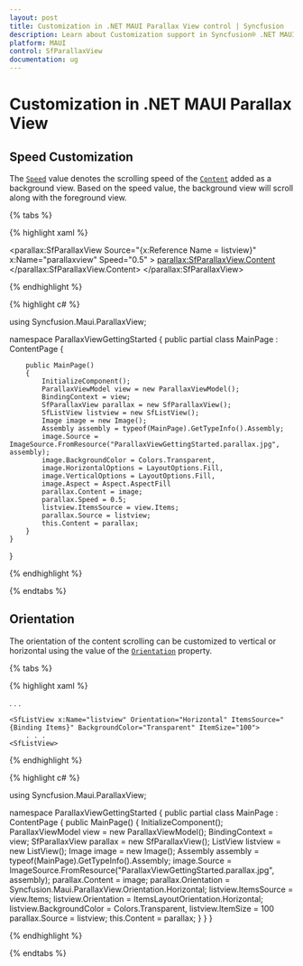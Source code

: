 ```yaml
---
layout: post
title: Customization in .NET MAUI Parallax View control | Syncfusion
description: Learn about Customization support in Syncfusion® .NET MAUI Parallax View (SfParallaxView) control and more.
platform: MAUI
control: SfParallaxView
documentation: ug
---
```


# Customization in .NET MAUI Parallax View

## Speed Customization

The [`Speed`](https://help.syncfusion.com/cr/maui/Syncfusion.Maui.ParallaxView.SfParallaxView.html#Syncfusion_Maui_ParallaxView_SfParallaxView_Speed) value denotes the scrolling speed of the [`Content`](https://help.syncfusion.com/cr/maui/Syncfusion.Maui.ParallaxView.SfParallaxView.html#Syncfusion_Maui_ParallaxView_SfParallaxView_Content) added as a background view. Based on the speed value, the background view will scroll along with the foreground view.

{% tabs %}

{% highlight xaml %}

<parallax:SfParallaxView Source="{x:Reference Name = listview}" x:Name="parallaxview" Speed="0.5" >
    <parallax:SfParallaxView.Content>
        <Image BackgroundColor="Transparent" Source="{Binding Image}" HorizontalOptions="Fill" VerticalOptions="Fill" Aspect="AspectFill" />
    </parallax:SfParallaxView.Content>
</parallax:SfParallaxView>

{% endhighlight %}

{% highlight c# %}

using Syncfusion.Maui.ParallaxView;

namespace ParallaxViewGettingStarted
{
    public partial class MainPage : ContentPage
    {

        public MainPage()
        {
            InitializeComponent();
            ParallaxViewModel view = new ParallaxViewModel();
            BindingContext = view;
            SfParallaxView parallax = new SfParallaxView();
            SfListView listview = new SfListView();
            Image image = new Image();
            Assembly assembly = typeof(MainPage).GetTypeInfo().Assembly;
            image.Source = ImageSource.FromResource("ParallaxViewGettingStarted.parallax.jpg", assembly);
            image.BackgroundColor = Colors.Transparent,
            image.HorizontalOptions = LayoutOptions.Fill,
            image.VerticalOptions = LayoutOptions.Fill,
            image.Aspect = Aspect.AspectFill
            parallax.Content = image;
            parallax.Speed = 0.5;
            listview.ItemsSource = view.Items;
            parallax.Source = listview;
            this.Content = parallax;
        }
    }
}

{% endhighlight %}

{% endtabs %}

## Orientation 

The orientation of the content scrolling can be customized to vertical or horizontal using the value of the [`Orientation`](https://help.syncfusion.com/cr/maui/Syncfusion.Maui.ParallaxView.SfParallaxView.html#Syncfusion_Maui_ParallaxView_SfParallaxView_Orientation) property.

{% tabs %}

{% highlight xaml %}

<Grid>
    <parallax:SfParallaxView Source="{x:Reference Name = listview}" x:Name="parallaxview" Orientation="Horizontal" >
        <parallax:SfParallaxView.Content>
        . . .
        </parallax:SfParallaxView.Content>
    </parallax:SfParallaxView>

    <SfListView x:Name="listview" Orientation="Horizontal" ItemsSource="{Binding Items}" BackgroundColor="Transparent" ItemSize="100">
        . . .
    <SfListView>
</Grid>
        
{% endhighlight %}

{% highlight c# %}

using Syncfusion.Maui.ParallaxView;

namespace ParallaxViewGettingStarted
{
    public partial class MainPage : ContentPage
    {
        public MainPage()
        {
            InitializeComponent();
            ParallaxViewModel view = new ParallaxViewModel();
            BindingContext = view;
            SfParallaxView parallax = new SfParallaxView();
            ListView listview = new ListView();
            Image image = new Image();
            Assembly assembly = typeof(MainPage).GetTypeInfo().Assembly;
            image.Source = ImageSource.FromResource("ParallaxViewGettingStarted.parallax.jpg", assembly);
            parallax.Content = image;
            parallax.Orientation = Syncfusion.Maui.ParallaxView.Orientation.Horizontal;
            listview.ItemsSource = view.Items;
            listview.Orientation = ItemsLayoutOrientation.Horizontal;
            listview.BackgroundColor = Colors.Transparent,
            listview.ItemSize = 100
            parallax.Source = listview;
            this.Content = parallax;
        }
    }
}

{% endhighlight %}

{% endtabs %}
